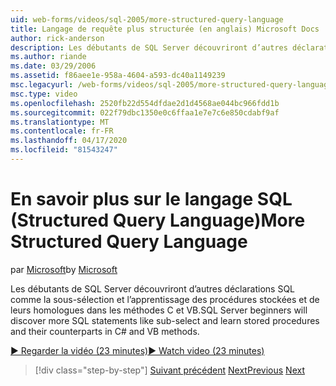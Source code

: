 ```yaml
---
uid: web-forms/videos/sql-2005/more-structured-query-language
title: Langage de requête plus structurée (en anglais) Microsoft Docs
author: rick-anderson
description: Les débutants de SQL Server découvriront d’autres déclarations SQL comme la sous-sélection et l’apprentissage des procédures stockées et de leurs homologues dans les méthodes C et VB.
ms.author: riande
ms.date: 03/29/2006
ms.assetid: f86aee1e-958a-4604-a593-dc40a1149239
msc.legacyurl: /web-forms/videos/sql-2005/more-structured-query-language
msc.type: video
ms.openlocfilehash: 2520fb22d554dfdae2d1d4568ae044bc966fdd1b
ms.sourcegitcommit: 022f79dbc1350e0c6ffaa1e7e7c6e850cdabf9af
ms.translationtype: MT
ms.contentlocale: fr-FR
ms.lasthandoff: 04/17/2020
ms.locfileid: "81543247"
---
```

# <a name="more-structured-query-language"></a><span data-ttu-id="9ccd0-103">En savoir plus sur le langage SQL (Structured Query Language)</span><span class="sxs-lookup"><span data-stu-id="9ccd0-103">More Structured Query Language</span></span>

<span data-ttu-id="9ccd0-104">par [Microsoft](https://github.com/microsoft)</span><span class="sxs-lookup"><span data-stu-id="9ccd0-104">by [Microsoft](https://github.com/microsoft)</span></span>

<span data-ttu-id="9ccd0-105">Les débutants de SQL Server découvriront d’autres déclarations SQL comme la sous-sélection et l’apprentissage des procédures stockées et de leurs homologues dans les méthodes C et VB.</span><span class="sxs-lookup"><span data-stu-id="9ccd0-105">SQL Server beginners will discover more SQL statements like sub-select and learn stored procedures and their counterparts in C# and VB methods.</span></span>

[<span data-ttu-id="9ccd0-106">&#9654; Regarder la vidéo (23 minutes)</span><span class="sxs-lookup"><span data-stu-id="9ccd0-106">&#9654; Watch video (23 minutes)</span></span>](https://channel9.msdn.com/Blogs/ASP-NET-Site-Videos/more-structured-query-language)

> [!div class="step-by-step"]
> <span data-ttu-id="9ccd0-107">[Suivant précédent](manipulating-database-data.md)
> [Next](understanding-security-and-network-connectivity.md)</span><span class="sxs-lookup"><span data-stu-id="9ccd0-107">[Previous](manipulating-database-data.md)
[Next](understanding-security-and-network-connectivity.md)</span></span>
